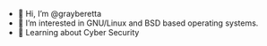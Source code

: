 - 👋 Hi, I’m @grayberetta
- 👀 I’m interested in GNU/Linux and BSD based operating systems.
- 🌱 Learning about Cyber Security
    
<!---
grayberetta/grayberetta is a ✨ special ✨ repository because its `README.md` (this file) appears on your GitHub profile.
You can click the Preview link to take a look at your changes.
--->
